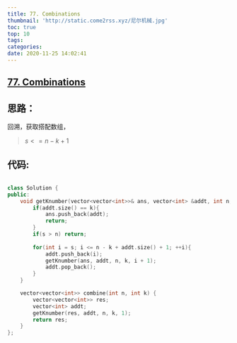 ```yaml
---
title: 77. Combinations
thumbnail: 'http://static.come2rss.xyz/尼尔机械.jpg'
toc: true
top: 10
tags:
categories:
date: 2020-11-25 14:02:41
---
```






## [77. Combinations](https://leetcode-cn.com/problems/combinations/)



## 思路：

回溯，获取搭配数组，

<!-- more -->

>  $s <= n - k  + 1$

## 代码:

```c++

class Solution {
public:
    void getKnumber(vector<vector<int>>& ans, vector<int> &addt, int n, int k, int s){
        if(addt.size() == k){
            ans.push_back(addt);            
            return;
        }
        if(s > n) return;
        
        for(int i = s; i <= n - k + addt.size() + 1; ++i){
            addt.push_back(i);
            getKnumber(ans, addt, n, k, i + 1);
            addt.pop_back();
        }
    }

    vector<vector<int>> combine(int n, int k) {
        vector<vector<int>> res;
        vector<int> addt;
        getKnumber(res, addt, n, k, 1);
        return res;
    }
};
```